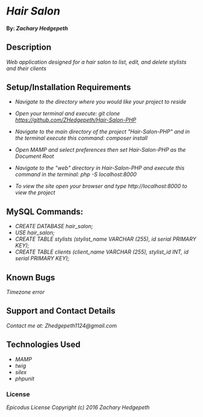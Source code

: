 # _Hair Salon_

#### By: _Zachary Hedgepeth_

## Description

_Web application designed for a hair salon to list, edit, and delete stylists and their clients_

## Setup/Installation Requirements

* _Navigate to the directory where you would like your project to reside_

* _Open your terminal and execute: git clone https://github.com/ZHedgepeth/Hair-Salon-PHP_

* _Navigate to the main directory of the project "Hair-Salon-PHP" and in the terminal execute this command: composer install_

* _Open MAMP and select preferences then set Hair-Salon-PHP as the Document Root_

* _Navigate to the "web" directory in Hair-Salon-PHP and execute this command in the terminal: php -S localhost:8000_

* _To view the site open your browser and type http://localhost:8000 to view the project_

## MySQL Commands:
* _CREATE DATABASE hair_salon;_
* _USE hair_salon;_
* _CREATE TABLE stylists (stylist_name VARCHAR (255), id serial PRIMARY KEY);_
* _CREATE TABLE clients (client_name VARCHAR (255), stylist_id INT, id serial PRIMARY KEY);_

## Known Bugs

_Timezone error_

## Support and Contact Details

_Contact me at: Zhedgepeth1124@gmail.com_

## Technologies Used

* _MAMP_
* _twig_
* _silex_
* _phpunit_

### License
_Epicodus License   Copyright (c) 2016 Zachary Hedgepeth_
